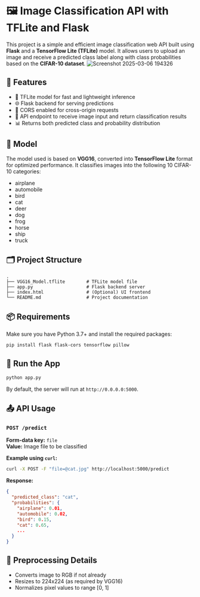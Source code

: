 
# 🖼️ Image Classification API with TFLite and Flask

This project is a simple and efficient image classification web API built using **Flask** and a **TensorFlow Lite (TFLite)** model. It allows users to upload an image and receive a predicted class label along with class probabilities based on the **CIFAR-10 dataset**.
![Screenshot 2025-03-06 194326](https://github.com/user-attachments/assets/5862e498-c772-4c50-b5b4-b0264fc0724e)


## 🚀 Features

- 📱 TFLite model for fast and lightweight inference
- 🌐 Flask backend for serving predictions
- 🔐 CORS enabled for cross-origin requests
- 🔄 API endpoint to receive image input and return classification results
- 📊 Returns both predicted class and probability distribution

## 🧠 Model

The model used is based on **VGG16**, converted into **TensorFlow Lite** format for optimized performance. It classifies images into the following 10 CIFAR-10 categories:

- airplane
- automobile
- bird
- cat
- deer
- dog
- frog
- horse
- ship
- truck

## 🗂️ Project Structure

```
.
├── VGG16_Model.tflite        # TFLite model file
├── app.py                    # Flask backend server
├── index.html                # (Optional) UI frontend
└── README.md                 # Project documentation
```

## 📦 Requirements

Make sure you have Python 3.7+ and install the required packages:

```bash
pip install flask flask-cors tensorflow pillow
```

## 🧪 Run the App

```bash
python app.py
```

By default, the server will run at `http://0.0.0.0:5000`.

## 📤 API Usage

### `POST /predict`

**Form-data key:** `file`  
**Value:** Image file to be classified

**Example using `curl`:**

```bash
curl -X POST -F "file=@cat.jpg" http://localhost:5000/predict
```

**Response:**

```json
{
  "predicted_class": "cat",
  "probabilities": {
    "airplane": 0.01,
    "automobile": 0.02,
    "bird": 0.15,
    "cat": 0.65,
    ...
  }
}
```

## 🔧 Preprocessing Details

- Converts image to RGB if not already
- Resizes to 224x224 (as required by VGG16)
- Normalizes pixel values to range [0, 1]
